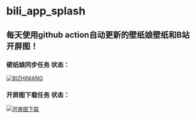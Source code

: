 # bili_app_splash  

## 每天使用github action自动更新的壁纸娘壁纸和B站开屏图！  

### 壁纸娘同步任务 状态：  

[![BIZHINIANG](https://github.com/holll/bili_app_splash/actions/workflows/BIZHINIANG.yml/badge.svg)](https://github.com/holll/bili_app_splash/actions/workflows/BIZHINIANG.yml)  

### 开屏图下载任务 状态：  

[![开屏图下载](https://github.com/holll/bili_app_splash/actions/workflows/bilibili_splash_download.yml/badge.svg)](https://github.com/holll/bili_app_splash/actions/workflows/bilibili_splash_download.yml)
